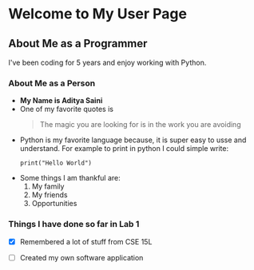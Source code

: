 # Welcome to My User Page

## About Me as a Programmer
I've been coding for 5 years and enjoy working with Python.

### About Me as a Person
- **My Name is Aditya Saini**	
- One of my favorite quotes is
  > The magic you are looking for is in the work you are avoiding
- Python is my favorite language because, it is super easy to usse and understand. For example to print in python I could simple write:
  ```
  print("Hello World")
  ```
- Some things I am thankful are:
  1. My family
  2. My friends
  3. Opportunities

### Things I have done so far in Lab 1 
 - [x] Remembered a lot of stuff from CSE 15L
 - [ ] Created my own software application
  
     
